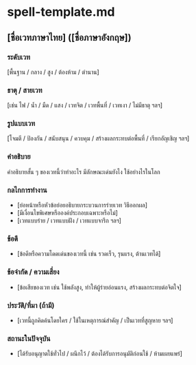 # spell-template.md

## [ชื่อเวทภาษาไทย] ([ชื่อภาษาอังกฤษ])

### ระดับเวท
[พื้นฐาน / กลาง / สูง / ต้องห้าม / ตำนาน]

### ธาตุ / สายเวท
[เช่น ไฟ / น้ำ / มืด / แสง / เวทจิต / เวทพื้นที่ / เวทเงา / ไม่มีธาตุ ฯลฯ]

### รูปแบบเวท
[โจมตี / ป้องกัน / สนับสนุน / ควบคุม / สร้างผลกระทบต่อพื้นที่ / เรียกอัญเชิญ ฯลฯ]

### คำอธิบาย
คำอธิบายสั้น ๆ ของเวทนี้ว่าทำอะไร มีลักษณะเด่นยังไง ใช้อย่างไรในโลก

### กลไกการทำงาน
- [ย่อหน้าหรือหัวข้อย่อยอธิบายกระบวนการร่ายเวท วิธีออกผล]
- [มีเงื่อนไขพิเศษหรือองค์ประกอบเฉพาะหรือไม่]
- [เวทแบบร่าย / เวทแบบฝัง / เวทแบบจารึก ฯลฯ]

### ข้อดี
- [ข้อดีหรือความโดดเด่นของเวทนี้ เช่น รวดเร็ว, รุนแรง, ต้านเวทได้]

### ข้อจำกัด / ความเสี่ยง
- [ข้อเสียของเวท เช่น ใช้พลังสูง, ทำให้ผู้ร่ายอ่อนแรง, สร้างผลกระทบต่อจิตใจ]

### ประวัติ/ที่มา (ถ้ามี)
- [เวทนี้ถูกคิดค้นโดยใคร / ใช้ในเหตุการณ์สำคัญ / เป็นเวทที่สูญหาย ฯลฯ]

### สถานะในปัจจุบัน
- [ได้รับอนุญาตใช้ทั่วไป / ผนึกไว้ / ต้องได้รับการอนุมัติก่อนใช้ / ห้ามเผยแพร่]
